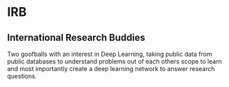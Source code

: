 # IRB
## International Research Buddies
Two goofballs with an interest in Deep Learning, taking public data from public databases to understand problems out of each others scope to learn and most importantly create a deep learning network to answer research questions. 
